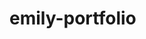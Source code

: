# emily-portfolio


<imng src="https://web.archive.org/web/20091021231455/http://www.geocities.com/raymondrjs/cutecolorsfae7a.gif"></img>
